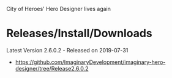 City of Heroes' Hero Designer lives again

# Releases/Install/Downloads

 Latest Version 2.6.0.2 - Released on 2019-07-31
 - https://github.com/ImaginaryDevelopment/imaginary-hero-designer/tree/Release2.6.0.2
